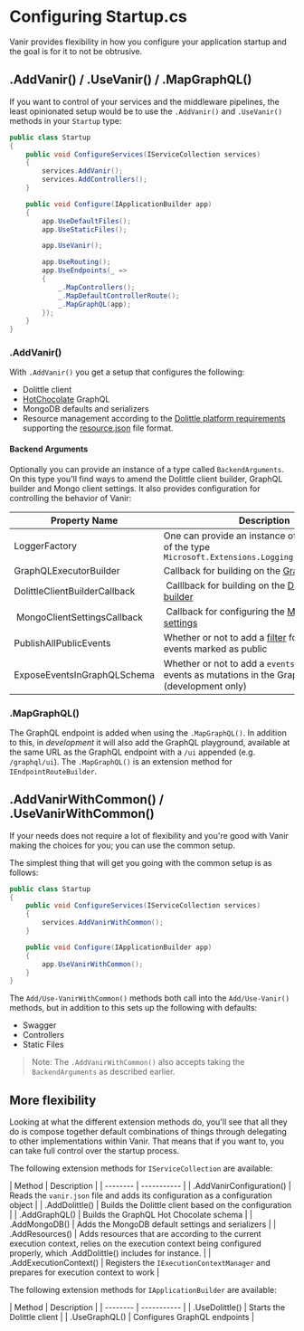 # Configuring Startup.cs

Vanir provides flexibility in how you configure your application startup and the goal is for
it to not be obtrusive.

## .AddVanir() / .UseVanir() / .MapGraphQL()

If you want to control of your services and the middleware pipelines, the least opinionated setup
would be to use the `.AddVanir()` and `.UseVanir()` methods in your `Startup` type:

```csharp
public class Startup
{
    public void ConfigureServices(IServiceCollection services)
    {
        services.AddVanir();
        services.AddControllers();
    }

    public void Configure(IApplicationBuilder app)
    {
        app.UseDefaultFiles();
        app.UseStaticFiles();

        app.UseVanir();

        app.UseRouting();
        app.UseEndpoints(_ =>
        {
            _.MapControllers();
            _.MapDefaultControllerRoute();
            _.MapGraphQL(app);
        });
    }
}
```

### .AddVanir()

With `.AddVanir()` you get a setup that configures the following:

- Dolittle client
- [HotChocolate](https://chillicream.com/docs/hotchocolate/) GraphQL
- MongoDB defaults and serializers
- Resource management according to the [Dolittle platform requirements](https://dolittle.io/docs/platform/requirements/) supporting the [resource.json](https://dolittle.io/docs/reference/runtime/configuration/#resourcesjson) file format.

#### Backend Arguments

Optionally you can provide an instance of a type called `BackendArguments`.
On this type you'll find ways to amend the Dolittle client builder, GraphQL builder and Mongo client settings.
It also provides configuration for controlling the behavior of Vanir:

| Property Name | Description | Default Value |
| ------------- | ----------- | ------------- |
| LoggerFactory | One can provide an instance of logger factory of the type `Microsoft.Extensions.Logging.ILoggerFactory` | NullLoggerFactory |
| GraphQLExecutorBuilder | Callback for building on the [GraphQL builder](https://chillicream.com/docs/hotchocolate/api-reference/migrate-from-10-to-11/#configureservices) | N/A |
| DolittleClientBuilderCallback | Calllback for building on the [Dolittle client builder](https://dolittle.io/docs/tutorials/getting_started/#connect-the-client-and-commit-an-event) | N/A |
| MongoClientSettingsCallback | Callback for configuring the [MongoDB Driver settings](https://mongodb.github.io/mongo-csharp-driver/2.7/apidocs/html/T_MongoDB_Driver_MongoClientSettings.htm) | N/A |
| PublishAllPublicEvents | Whether or not to add a [filter](https://dolittle.io/docs/concepts/event_handlers_and_filters/#filters) for publishing all events marked as public | True |
| ExposeEventsInGraphQLSchema | Whether or not to add a `events` field with all events as mutations in the GraphQL Schema (development only) | True |

### .MapGraphQL()

The GraphQL endpoint is added when using the `.MapGraphQL()`. In addition to this, in *development* it will also add
the GraphQL playground, available at the same URL as the GraphQL endpoint with a `/ui` appended (e.g. `/graphql/ui`).
The `.MapGraphQL()` is an extension method for `IEndpointRouteBuilder`.

## .AddVanirWithCommon() / .UseVanirWithCommon()

If your needs does not require a lot of flexibility and you're good with Vanir making the choices
for you; you can use the common setup.

The simplest thing that will get you going with the common setup is as follows:

```csharp
public class Startup
{
    public void ConfigureServices(IServiceCollection services)
    {
        services.AddVanirWithCommon();
    }

    public void Configure(IApplicationBuilder app)
    {
        app.UseVanirWithCommon();
    }
}
```

The `Add/Use-VanirWithCommon()` methods both call into the `Add/Use-Vanir()` methods, but in addition
to this sets up the following with defaults:

- Swagger
- Controllers
- Static Files

> Note: The `.AddVanirWithCommon()` also accepts taking the `BackendArguments` as described earlier.

## More flexibility

Looking at what the different extension methods do, you'll see that all they do is compose together
default combinations of things through delegating to other implementations within Vanir.
That means that if you want to, you can take full control over the startup process.

The following extension methods for `IServiceCollection` are available:

| Method  | Description |
| -------- | ----------- |
| .AddVanirConfiguration() | Reads the `vanir.json` file and adds its configuration as a configuration object |
| .AddDolittle() | Builds the Dolittle client based on the configuration |
| .AddGraphQL() | Builds the GraphQL Hot Chocolate schema |
| .AddMongoDB() | Adds the MongoDB default settings and serializers |
| .AddResources() | Adds resources that are according to the current execution context, relies on the execution context being configured properly, which .AddDolittle() includes for instance. |
| .AddExecutionContext() | Registers the `IExecutionContextManager` and prepares for execution context to work |

The following extension methods for `IApplicationBuilder` are available:

| Method  | Description |
| -------- | ----------- |
| .UseDolittle() | Starts the Dolittle client |
| .UseGraphQL() | Configures GraphQL endpoints |
